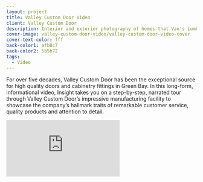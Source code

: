 ```yaml
---
layout: project
title: Valley Custom Door Video
client: Valley Custom Door
description: Interior and exterior photography of homes that Van's Lumber has built.
cover-image: valley-custom-door-video/valley-custom-door-video-cover
cover-text-color: fff
back-color1: afb8c7
back-color2: 5b5b72
tags:
  - Video
---
```


For over five decades, Valley Custom Door has been the exceptional source for high quality doors and cabinetry fittings in Green Bay. In this long-form, informational video, Insight takes you on a step-by-step, narrated tour through Valley Custom Door’s impressive manufacturing facility to showcase the company’s hallmark traits of remarkable customer service, quality products and attention to detail.

<iframe src="https://www.youtube.com/embed/_0JoZLiNSq0" frameborder="0" allowfullscreen></iframe>
